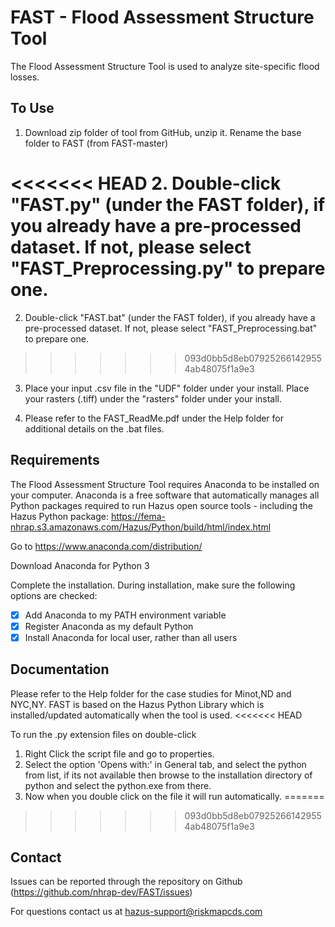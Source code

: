 # FAST - Flood Assessment Structure Tool

The Flood Assessment Structure Tool is used to analyze site-specific flood losses.

## To Use

1. Download zip folder of tool from GitHub, unzip it. Rename the base folder to FAST (from FAST-master)

<<<<<<< HEAD
2. Double-click "FAST.py" (under the FAST folder), if you already have a pre-processed dataset. If not, please select "FAST_Preprocessing.py" to prepare one.
=======
2. Double-click "FAST.bat" (under the FAST folder), if you already have a pre-processed dataset. If not, please select "FAST_Preprocessing.bat" to prepare one.
>>>>>>> 093d0bb5d8eb079252661429554ab48075f1a9e3

3. Place your input .csv file in the "UDF" folder under your install. Place your rasters (.tiff) under the "rasters" folder under your install.

4. Please refer to the FAST_ReadMe.pdf under the Help folder for additional details on the .bat files.

## Requirements

The Flood Assessment Structure Tool requires Anaconda to be installed on your computer. Anaconda is a free software that automatically manages all Python packages required to run Hazus open source tools - including the Hazus Python package: https://fema-nhrap.s3.amazonaws.com/Hazus/Python/build/html/index.html

Go to https://www.anaconda.com/distribution/

Download Anaconda for Python 3

Complete the installation. During installation, make sure the following options are checked:

 - [x] Add Anaconda to my PATH environment variable
 - [x] Register Anaconda as my default Python
 - [x] Install Anaconda for local user, rather than all users

## Documentation

Please refer to the Help folder for the case studies for Minot,ND and NYC,NY. 
FAST is based on the Hazus Python Library which is installed/updated automatically when the tool is used.
<<<<<<< HEAD

To run the .py extension files on double-click

1. Right Click the script file and go to properties. 
2. Select the option 'Opens with:' in General tab, and select the python from list, if its not available then browse to the installation directory of python and select the python.exe from there.
3. Now when you double click on the file it will run automatically.
=======
>>>>>>> 093d0bb5d8eb079252661429554ab48075f1a9e3

## Contact

Issues can be reported through the repository on Github (https://github.com/nhrap-dev/FAST/issues)

For questions contact us at hazus-support@riskmapcds.com
